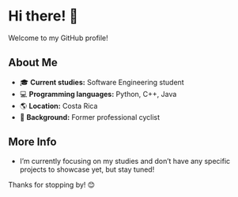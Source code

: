 # Hi there! 👋

Welcome to my GitHub profile!

## About Me

- 🎓 **Current studies:** Software Engineering student
- 💻 **Programming languages:** Python, C++, Java
- 🌎 **Location:** Costa Rica
- 🚴 **Background:** Former professional cyclist

## More Info

- I’m currently focusing on my studies and don’t have any specific projects to showcase yet, but stay tuned!

Thanks for stopping by! 😊
